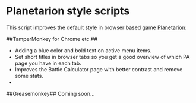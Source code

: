 # Planetarion style scripts
This script improves the default style in browser based game <a href="http://www.planetarion.com">Planetarion</a>:

##TamperMonkey for Chrome etc.##
- Adding a blue color and bold text on active menu items.
- Set short titles in browser tabs so you get a good overview of which PA page you have in each tab.
- Improves the Battle Calculator page with better contrast and remove some stats.
- 
##Greasemonkey##
Coming soon...
